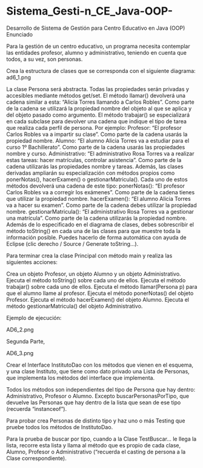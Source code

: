 # Sistema_Gesti-n_CE_Java-OOP-
Desarrollo de Sistema de Gestión para Centro Educativo en Java (OOP)
Enunciado

Para la gestión de un centro educativo, un programa necesita contemplar las entidades profesor, alumno y administrativo, teniendo en cuenta que todos, a su vez, son personas.

Crea la estructura de clases que se corresponda con el siguiente diagrama:
ad6_1.png

La clase Persona será abstracta.
Todas las propiedades serán privadas y accesibles mediante métodos get/set.
El método llamar() devolverá una cadena similar a esta: “Alicia Torres llamando a Carlos Robles”. Como parte de la cadena se utilizará la propiedad nombre del objeto al que se aplica y del objeto pasado como argumento.
El método trabajar() se especializará en cada subclase para devolver una cadena que indique el tipo de tarea que realiza cada perfil de persona. Por ejemplo:
Profesor: “El profesor Carlos Robles va a impartir su clase”. Como parte de la cadena usarás la propiedad nombre.
Alumno: “El alumno Alicia Torres va a estudiar para el curso 1º Bachillerato”. Como parte de la cadena usarás las propiedades nombre y curso.
Administrativo: “El administrativo Rosa Torres va a realizar estas tareas: hacer matrículas, controlar asistencia”. Como parte de la cadena utilizarás las propiedades nombre y tareas.
Además, las clases derivadas ampliarán su especialización con métodos propios como ponerNotas(), hacerExamen() o gestionarMatricula(). Cada uno de estos métodos devolverá una cadena de este tipo:
ponerNotas(): “El profesor Carlos Robles va a corregir los exámenes”. Como parte de la cadena tienes que utilizar la propiedad nombre.
hacerExamen(): “El alumno Alicia Torres va a hacer su examen”. Como parte de la cadena debes utilizar la propiedad nombre.
gestionarMatricula(): “El administrativo Rosa Torres va a gestionar una matrícula”. Como parte de la cadena utilizarás la propiedad nombre.
Además de lo especificado en el diagrama de clases, debes sobrescribir el método toString() en cada una de las clases para que muestre toda la información posible. Puedes hacerlo de forma automática con ayuda de Eclipse (clic derecho / Source / Generate toString…).
 

Para terminar crea la clase Principal con método main y realiza las siguientes acciones:
 

Crea un objeto Profesor, un objeto Alumno y un objeto Administrativo.
Ejecuta el método toString() sobre cada uno de ellos.
Ejecuta el método trabajar() sobre cada uno de ellos.
Ejecuta el método llamar(Persona p) para que el alumno llame al profesor.
Ejecuta el método ponerNotas() del objeto Profesor.
Ejecuta el método hacerExamen() del objeto Alumno.
Ejecuta el método gestionarMatricula() del objeto Administrativo.
 

Ejemplo de ejecución:

AD6_2.png

Segunda Parte,

AD6_3.png

Crear el Interface InstitutoDao con los métodos que vienen en el esquema, y una clase Instituto, que tiene como dato privado una Lista de Personas, que implementa los métodos del interface que implementa.

 

Todos los métodos son independientes del tipo de Persona que hay dentro: Administrativo, Profesor o Alumno. Excepto buscarPersonasPorTipo, que devuelve las Personas que hay dentro de la lista que sean de ese tipo (recuerda “instanceof”).

 

Para probar crea Personas de distinto tipo y haz uno o más Testing que pruebe todos los métodos de InstitutoDao.

Para la prueba de buscar por tipo, cuando a la Clase TestBuscar… le llega la lista, recorre esta lista y llama al método que es propio de cada clase, Alumno, Profesor o Administrativo (“recuerda el casting de persona a la Clase correspondiente).
